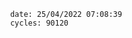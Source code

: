 

                date: 25/04/2022 07:08:39
                cycles: 90120

                         